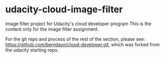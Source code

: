# udacity-cloud-image-filter
Image filter project for Udacity's cloud developer program
This is the content only for the image filter assignment.

For the git repo and process of the rest of the section, please see:
https://github.com/benjdaun/cloud-developer.git, which was forked from the udacity starting repo.
